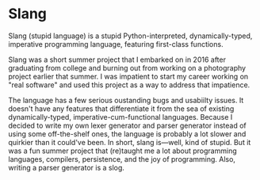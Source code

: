 # Slang

Slang (stupid language) is a stupid Python-interpreted, dynamically-typed, imperative programming language, featuring first-class functions.

Slang was a short summer project that I embarked on in 2016 after graduating from college and burning out from working on a photography project earlier that summer. I was impatient to start my career working on "real software" and used this project as a way to address that impatience.

The language has a few serious oustanding bugs and usabiilty issues. It doesn't have any features that differentiate it from the sea of existing dynamically-typed, imperative-cum-functional languages. Because I decided to write my own lexer generator and parser generator instead of using some off-the-shelf ones, the language is probably a lot slower and quirkier than it could've been. In short, slang is—well, kind of stupid. But it was a fun summer project that (re)taught me a lot about programming languages, compilers, persistence, and the joy of programming. Also, writing a parser generator is a slog.